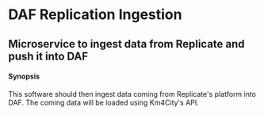 # DAF Replication Ingestion
## Microservice to ingest data from Replicate and push it into DAF

#### Synopsis
This software should then ingest data coming from Replicate's platform into DAF.
The coming data will be loaded using Km4City's API.


